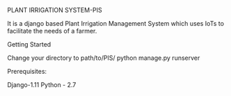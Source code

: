PLANT IRRIGATION SYSTEM-PIS

It is a django based Plant Irrigation Management System which uses IoTs to facilitate the needs of a farmer.

Getting Started

Change your directory to path/to/PIS/
python manage.py runserver

Prerequisites:

Django-1.11
Python - 2.7
